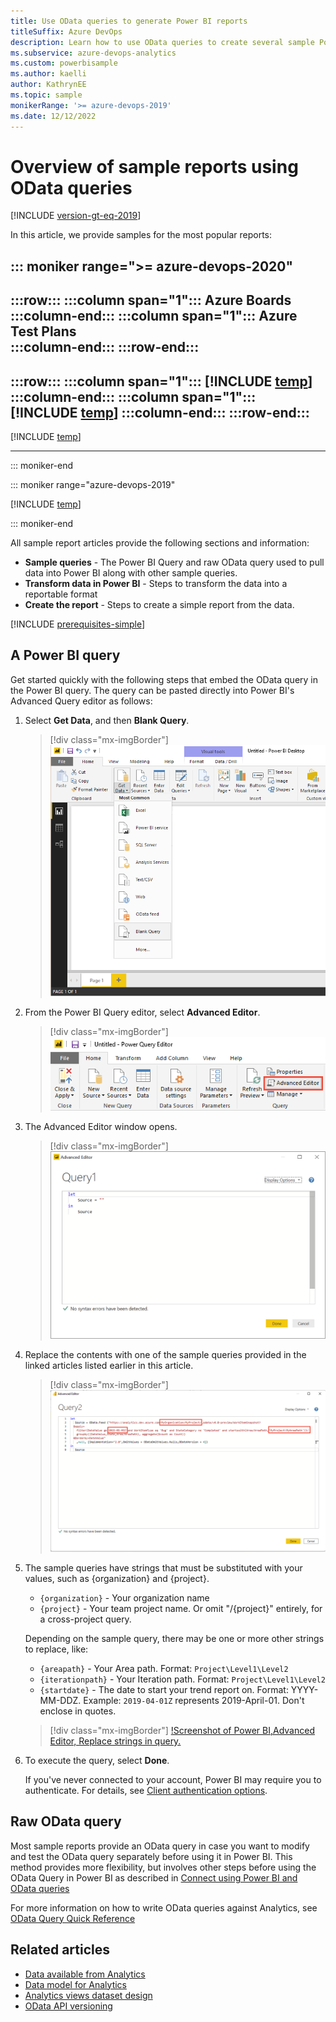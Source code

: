 ```yaml
---
title: Use OData queries to generate Power BI reports  
titleSuffix: Azure DevOps
description: Learn how to use OData queries to create several sample Power BI reports.
ms.subservice: azure-devops-analytics
ms.custom: powerbisample
ms.author: kaelli
author: KathrynEE
ms.topic: sample
monikerRange: '>= azure-devops-2019'
ms.date: 12/12/2022
---
```


# Overview of sample reports using OData queries

[!INCLUDE [version-gt-eq-2019](../../includes/version-gt-eq-2019.md)]

In this article, we provide samples for the most popular reports:

::: moniker range=">= azure-devops-2020"
---
:::row:::
   :::column span="1":::
      **Azure Boards**
   :::column-end:::
   :::column span="1":::
      **Azure Test Plans**  
   :::column-end:::
:::row-end:::
---
:::row:::
   :::column span="1":::
      [!INCLUDE [temp](includes/sample-fulllist.md)]
   :::column-end:::
   :::column span="1":::
      [!INCLUDE [temp](includes/sample-full-list-test-plans.md)]
   :::column-end:::
:::row-end:::
---

[!INCLUDE [temp](includes/sample-full-list-pipelines.md)]

--- 
::: moniker-end

::: moniker range="azure-devops-2019"

[!INCLUDE [temp](includes/sample-fulllist.md)] 

::: moniker-end

All sample report articles provide the following sections and information: 

* **Sample queries** - The Power BI Query and raw OData query used to pull data into Power BI along with other sample queries.
* **Transform data in Power BI** - Steps to transform the data into a reportable format
* **Create the report** - Steps to create a simple report from the data.

[!INCLUDE [prerequisites-simple](../includes/analytics-prerequisites-simple.md)]

## A Power BI query
    
Get started quickly with the following steps that embed the OData query in the Power BI query. The query can be pasted directly into Power BI's Advanced Query editor as follows:

1. Select **Get Data**, and then **Blank Query**.

    > [!div class="mx-imgBorder"] 
    > ![Screenshot of Power BI, Blank Query.](media/BlankQuery.png)

2. From the Power BI Query editor, select **Advanced Editor**.

    > [!div class="mx-imgBorder"] 
    > ![Screenshot of Power BI, Select Advanced Editor.](media/AdvancedEditor.png)

3. The Advanced Editor window opens.

    > [!div class="mx-imgBorder"] 
    > ![Screenshot of Power BI, Advanced Editor.](media/odatapowerbi-advancededitor.png)

4. Replace the contents with one of the sample queries provided in the linked articles listed earlier in this article.  

    > [!div class="mx-imgBorder"] 
    > ![Screenshot of Power BI, Advanced Editor, Pasted Query.](media/odatapowerbi-advancededitor-pasted.png)

5. The sample queries have strings that must be substituted with your values, such as {organization} and {project}.

    * `{organization}` - Your organization name 
    * `{project}` - Your team project name. Or omit "/{project}" entirely, for a cross-project query.

    Depending on the sample query, there may be one or more other strings to replace, like:

    * `{areapath}` - Your Area path. Format: `Project\Level1\Level2`
    * `{iterationpath}` - Your Iteration path. Format: `Project\Level1\Level2`
    * `{startdate}` - The date to start your trend report on. Format: YYYY-MM-DDZ. Example: `2019-04-01Z` represents 2019-April-01. Don't enclose in quotes.

    > [!div class="mx-imgBorder"] 
    > [!Screenshot of Power BI,Advanced Editor, Replace strings in query.](media/odatapowerbi-advancededitor-replaced.png)

6. To execute the query, select **Done**. 

    If you've never connected to your account, Power BI may require you to authenticate. For details, see [Client authentication options](client-authentication-options.md).

## Raw OData query

Most sample reports provide an OData query in case you want to modify and test the OData query separately before using it in Power BI. This method provides more flexibility, but involves other steps before using the OData Query in Power BI as described in [Connect using Power BI and OData queries](odataquery-connect.md)

For more information on how to write OData queries against Analytics, see [OData Query Quick Reference](../extend-analytics/quick-ref.md) 

## Related articles

- [Data available from Analytics](data-available-in-analytics.md)
- [Data model for Analytics](../extend-analytics/data-model-analytics-service.md)
- [Analytics views dataset design](data-connector-dataset.md)
- [OData API versioning](../extend-analytics/odata-api-version.md)